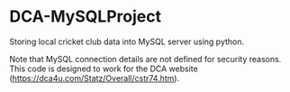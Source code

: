 # DCA-MySQLProject
Storing local cricket club data into MySQL server using python.

Note that MySQL connection details are not defined for security reasons. This code is designed to work for the DCA website (https://dca4u.com/Statz/Overall/cstr74.htm).
